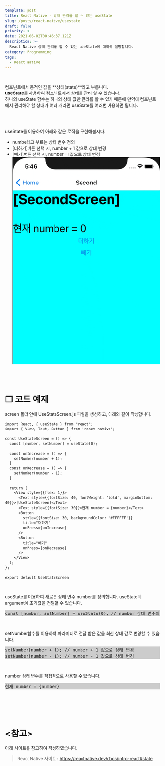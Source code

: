 ```yaml
---
template: post
title: React Native - 상태 관리를 할 수 있는 useState
slug: /posts/react-native/usestate
draft: false
priority: 0
date: 2021-06-02T00:46:37.121Z
description: >-
  React Native 상태 관리를 할 수 있는 useState에 대하여 설명합니다.
category: Programming
tags:
  - React Native
---
```


<br>

컴포넌트에서 동적인 값을 **상태(state)**라고 부릅니다.  
**useState**를 사용하여 컴포넌트에서 상태를 관리 할 수 있습니다.  
하나의 useState 함수는 하나의 상태 값만 관리를 할 수 있기 때문에 만약에 컴포넌트에서 관리해야 할 상태가 여러 개라면 useState를 여러번 사용하면 됩니다.
<br><br><br><br>





useState를 이용하여 아래와 같은 로직을 구현해봅시다.
- numbe라고 부르는 상태 변수 정의
- [더하기]버튼 선택 시, number + 1 값으로 상태 변경
- [빼기]버튼 선택 시, number -1 값으로 상태 변경  
![](/media/react-native-usestate.gif)
<br><br><br><br>





# **❐ 코드 예제**
screen 폴더 안에 UseStateScreen.js 파일을 생성하고, 아래와 같이 작성합니다.
```
import React, { useState } from "react";
import { View, Text, Button } from 'react-native';

const UseStateScreen = () => {
  const [number, setNumber] = useState(0);

  const onIncrease = () => {
    setNumber(number + 1);
  }
  const onDecrease = () => {
    setNumber(number - 1);
  }

  return (
    <View style={{flex: 1}}>
      <Text style={{fontSize: 40, fontWeight: 'bold', marginBottom: 40}}>[UseStateScreen]</Text>
      <Text style={{fontSize: 30}}>현재 number = {number}</Text>
      <Button
        style={{fontSize: 30, backgroundColor: '#FFFFFF'}}
        title="더하기"
        onPress={onIncrease}
      />
      <Button
        title="빼기"
        onPress={onDecrease}
      />
    </View>
  );
};

export default UseStateScreen
```
<br>

useState를 이용하여 새로운 상태 변수 number를 정의합니다.
useState의 argument에 초기값을 전달할 수 있습니다.  
<pre style="background: #ccc">
const [number, setNumber] = useState(0); // number 상태 변수의 초기값을 0으로 전달  
</pre>
<br>

setNumber함수를 이용하여 파라미터로 전달 받은 값을 최신 상태 값로 변경할 수 있습니다.
<pre style="background: #ccc">
setNumber(number + 1); // number + 1 값으로 상태 변경  
setNumber(number - 1); // number - 1 값으로 상태 변경
</pre>
<br>

number 상태 변수를 직접적으로 사용할 수 있습니다.
<pre style="background: #ccc">
<Text style={{fontSize: 30}}>현재 number = {number}</Text>
</pre>
<br><br><br><br>





# **<참고>**
아래 사이트를 참고하여 작성하였습니다.
> React Native 사이트 : https://reactnative.dev/docs/intro-react#state

<br><br>